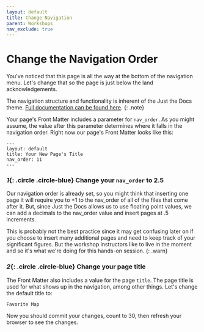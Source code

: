 ```yaml
---
layout: default
title: Change Navigation
parent: Workshops
nav_exclude: true
---
```

# Change the Navigation Order

You've noticed that this page is all the way at the bottom of the navigation menu. Let's change that so the page is just below the land acknowledgements.

The navigation structure and functionality is inherent of the Just the Docs theme. [Full documentation can be found here](https://pmarsceill.github.io/just-the-docs/docs/navigation-structure/).
{: .note}

Your page's Front Matter includes a parameter for `nav_order`. As you might assume, the value after this parameter determines where it falls in the navigation order. Right now our page's Front Matter looks like this:   

```
---
layout: default
title: Your New Page's Title
nav_order: 11
---
```
### *1*{: .circle .circle-blue} Change your `nav_order` to 2.5

Our navigation order is already set, so you might think that inserting one page it will require you to +1 to the nav_order of all of the files that come after it. But, since Just the Docs allows us to use floating point values, we can add a decimals to the nav_order value and insert pages at .5 increments.

This is probably not the best practice since it may get confusing later on if you choose to insert many additional pages and need to keep track of your significant figures. But the workshop instructors like to live in the moment and so it's what we're doing for this hands-on session.
{: .warn}

### *2*{: .circle .circle-blue} Change your page title

The Front Matter also includes a value for the page `title`. The page title is used for what shows up in the navigation, among other things. Let's change the default title to:

`Favorite Map`

Now you should commit your changes, count to 30, then refresh your browser to see the changes.
